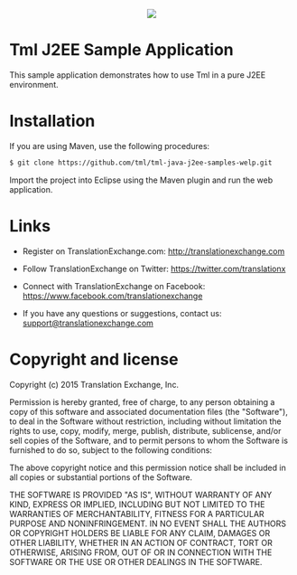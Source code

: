 <p align="center">
  <img src="https://avatars0.githubusercontent.com/u/1316274?v=3&s=200">
</p>

Tml J2EE Sample Application
==================

This sample application demonstrates how to use Tml in a pure J2EE environment.

Installation
==================

If you are using Maven, use the following procedures:

```bash
$ git clone https://github.com/tml/tml-java-j2ee-samples-welp.git
```

Import the project into Eclipse using the Maven plugin and run the web application.


Links
==================

* Register on TranslationExchange.com: http://translationexchange.com

* Follow TranslationExchange on Twitter: https://twitter.com/translationx

* Connect with TranslationExchange on Facebook: https://www.facebook.com/translationexchange

* If you have any questions or suggestions, contact us: support@translationexchange.com


Copyright and license
==================

Copyright (c) 2015 Translation Exchange, Inc.

Permission is hereby granted, free of charge, to any person obtaining
a copy of this software and associated documentation files (the
"Software"), to deal in the Software without restriction, including
without limitation the rights to use, copy, modify, merge, publish,
distribute, sublicense, and/or sell copies of the Software, and to
permit persons to whom the Software is furnished to do so, subject to
the following conditions:

The above copyright notice and this permission notice shall be
included in all copies or substantial portions of the Software.

THE SOFTWARE IS PROVIDED "AS IS", WITHOUT WARRANTY OF ANY KIND,
EXPRESS OR IMPLIED, INCLUDING BUT NOT LIMITED TO THE WARRANTIES OF
MERCHANTABILITY, FITNESS FOR A PARTICULAR PURPOSE AND
NONINFRINGEMENT. IN NO EVENT SHALL THE AUTHORS OR COPYRIGHT HOLDERS BE
LIABLE FOR ANY CLAIM, DAMAGES OR OTHER LIABILITY, WHETHER IN AN ACTION
OF CONTRACT, TORT OR OTHERWISE, ARISING FROM, OUT OF OR IN CONNECTION
WITH THE SOFTWARE OR THE USE OR OTHER DEALINGS IN THE SOFTWARE.


